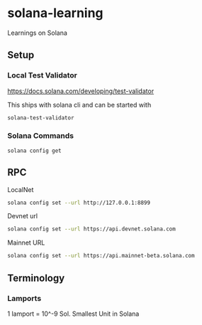 # solana-learning
Learnings on Solana

## Setup

### Local Test Validator

https://docs.solana.com/developing/test-validator

This ships with solana cli and can be started with 

```bash
solana-test-validator
```

### Solana Commands

```
solana config get
```

## RPC

LocalNet
```bash
solana config set --url http://127.0.0.1:8899
```

Devnet url 
```bash
solana config set --url https://api.devnet.solana.com
```

Mainnet URL 
```bash
solana config set --url https://api.mainnet-beta.solana.com
```



## Terminology

### Lamports

1 lamport = 10^-9 Sol. Smallest Unit in Solana

